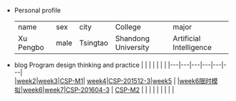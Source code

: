 + Personal  profile
  <table>                 
  <tr> <td> name  </td> <td> sex   </td>  <td> city  </td> <td> College</td><td> major </td>  </tr>       <tr> <td> Xu Pengbo  </td> <td> male </td><td> Tsingtao  </td>  <td>Shandong University </td> <td> Artificial Intelligence</td>  </tr>                 
  </table>
+ blog  Program design thinking and practice
  | | | | | | | 
  |---|---|---|---|---|---|                
  |[week2](./week2.md)|[week3](./week3.md)|[CSP-M1](./CSP-M1.md)| [week4](./week4.md)|[CSP-201512-3](./CSP-201512-3.md)|[week5](./week5.md) |
  |[week6限时模拟](./week6模拟.md)|[week6](./week6.md)|[week7](./week7.md)|[CSP-201604-3](./csp201604-3.md) | [CSP-M2](./CSP-M2.md) |                         |
  | | | | | | | 

    
